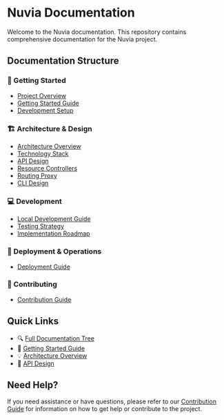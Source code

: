# Nuvia Documentation

Welcome to the Nuvia documentation. This repository contains comprehensive documentation for the Nuvia project.

## Documentation Structure

### 📌 Getting Started

-   [Project Overview](impl-docs/getting-started/project-overview.md)
-   [Getting Started Guide](impl-docs/getting-started/getting-started.md)
-   [Development Setup](impl-docs/getting-started/development-setup.md)

### 🏗 Architecture & Design

-   [Architecture Overview](impl-docs/architecture/architecture.md)
-   [Technology Stack](impl-docs/architecture/technology-stack.md)
-   [API Design](impl-docs/architecture/api-design.md)
-   [Resource Controllers](impl-docs/architecture/resource-controllers.md)
-   [Routing Proxy](impl-docs/architecture/routing-proxy.md)
-   [CLI Design](impl-docs/architecture/cli-design.md)

### 💻 Development

-   [Local Development Guide](impl-docs/development/local-development.md)
-   [Testing Strategy](impl-docs/development/testing-strategy.md)
-   [Implementation Roadmap](impl-docs/development/implementation-roadmap.md)

### 🚀 Deployment & Operations

-   [Deployment Guide](impl-docs/deployment/deployment-guide.md)

### 🤝 Contributing

-   [Contribution Guide](impl-docs/contributing/contribution-guide.md)

## Quick Links

-   🔍 [Full Documentation Tree](#documentation-structure)
-   🚀 [Getting Started Guide](impl-docs/getting-started/getting-started.md)
-   💡 [Architecture Overview](impl-docs/architecture/architecture.md)
-   📝 [API Design](impl-docs/architecture/api-design.md)

## Need Help?

If you need assistance or have questions, please refer to our [Contribution Guide](impl-docs/contributing/contribution-guide.md) for information on how to get help or contribute to the project.
